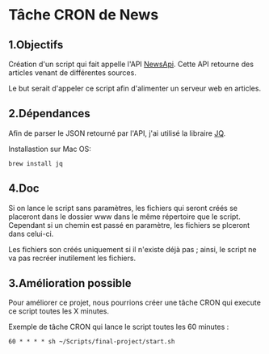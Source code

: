 Tâche CRON de News
==================

1.Objectifs
-----------

Création d'un script qui fait appelle l'API [NewsApi](https://newsapi.org). Cette API retourne des articles venant de différentes sources.

Le but serait d'appeler ce script afin d'alimenter un serveur web en articles.

2.Dépendances
-------------

Afin de parser le JSON retourné par l'API, j'ai utilisé la libraire [JQ](https://stedolan.github.io/jq/).

Installastion sur Mac OS:

    brew install jq

4.Doc
-----

Si on lance le script sans paramètres, les fichiers qui seront créés se placeront dans le dossier www dans le même répertoire que le script. Cependant si un chemin est passé en paramètre, les fichiers se plceront dans celui-ci.

Les fichiers son créés uniquement si il n'existe déjà pas ; ainsi, le script ne va pas recréer inutilement les fichiers.

3.Amélioration possible
-----------------------

Pour améliorer ce projet, nous pourrions créer une tâche CRON qui execute ce script toutes les X minutes.

Exemple de tâche CRON qui lance le script toutes les 60 minutes :

    60 * * * * sh ~/Scripts/final-project/start.sh
